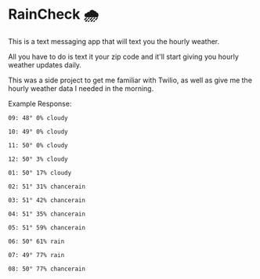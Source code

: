 # RainCheck 🌧️

This is a text messaging app that will text you the hourly weather. 

All you have to do is text it your zip code and it'll start giving you hourly weather updates daily.

This was a side project to get me familiar with Twilio, as well as give me the hourly weather data I needed in the morning. 

Example Response:

```
09: 48° 0% cloudy

10: 49° 0% cloudy

11: 50° 0% cloudy

12: 50° 3% cloudy

01: 50° 17% cloudy

02: 51° 31% chancerain

03: 51° 42% chancerain

04: 51° 35% chancerain

05: 51° 59% chancerain

06: 50° 61% rain

07: 49° 77% rain

08: 50° 77% chancerain
```
